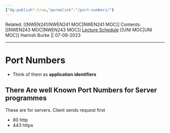 ```yaml
---
{"dg-publish":true,"permalink":"/port-numbers/"}
---
```


Related: [[NWEN241/NWEN241 MOC\|NWEN241 MOC]]
Contents: [[NWEN243 MOC\|NWEN243 MOC]]
[Lecture Schedule](https://ecs.wgtn.ac.nz/Courses/NWEN243_2023T2/LectureSchedule)
[[UNI MOC\|UNI MOC]]
Hamish Burke || 07-08-2023
***

# Port Numbers

- Think of them as **application identifiers**

## There Are well Known Port Numbers for **Server programmes**

These are for servers. Client sends request first

- 80 http
- 443 https